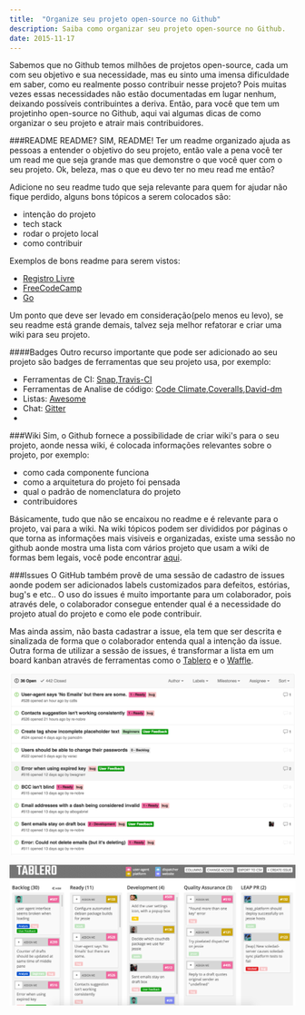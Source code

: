```yaml
---
title:  "Organize seu projeto open-source no Github"
description: Saiba como organizar seu projeto open-source no Github.
date: 2015-11-17
---
```



Sabemos que no Github temos milhões de projetos open-source, cada um com seu objetivo e sua necessidade, mas eu sinto uma imensa dificuldade em saber, como eu realmente posso contribuir nesse projeto? Pois muitas vezes essas necessidades não estão documentadas em lugar nenhum, deixando possíveis contribuintes a deriva.
Então, para você que tem um projetinho open-source no Github, aqui vai algumas dicas de como organizar o seu projeto e atrair mais contribuidores.

###README
README? SIM, README! Ter um readme organizado ajuda as pessoas a entender o objetivo do seu projeto, então vale a pena você ter um read me que seja grande mas que demonstre o que você quer com o seu projeto. Ok, beleza, mas o que eu devo ter no meu read me então?

Adicione no seu readme tudo que seja relevante para quem for ajudar não fique perdido, alguns bons tópicos a serem colocados são:

<ul>
 <li>intenção do projeto</li>
 <li>tech stack	</li>
 <li>rodar o projeto local</li>
 <li>como contribuir</li>
</ul>


Exemplos de bons readme para serem vistos:

* [Registro Livre](https://github.com/ThoughtWorksInc/registrolivre)
* [FreeCodeCamp](https://github.com/FreeCodeCamp/FreeCodeCamp)
* [Go](https://github.com/golang/go)


Um ponto que deve ser levado em consideração(pelo menos eu levo), se seu readme está grande demais, talvez seja melhor refatorar e criar uma wiki para seu projeto.

####Badges
Outro recurso importante que pode ser adicionado ao seu projeto são badges de ferramentas que seu projeto usa, por exemplo:

* Ferramentas de CI: [Snap](https://snap-ci.com/),[Travis-CI](https://travis-ci.org/)
* Ferramentas de Analise de código: [Code Climate](https://codeclimate.com),[Coveralls](https://coveralls.io),[David-dm](https://david-dm.org/)
* Listas: [Awesome](https://github.com/sindresorhus/awesome)
* Chat: [Gitter](https://gitter.im)
* 


###Wiki
Sim, o Github fornece a possibilidade de criar wiki's para o seu projeto, aonde nessa wiki, é colocada informações relevantes sobre o projeto, por exemplo:

<ul>
 <li>como cada componente funciona</li>
 <li>como a arquitetura do projeto foi pensada	</li>
 <li>qual o padrão de nomenclatura do projeto</li>
 <li>contribuidores</li>
</ul>


Básicamente, tudo que não se encaixou no readme e é relevante para o projeto, vai para a wiki. Na wiki tópicos podem ser divididos por páginas o que torna as informações mais visiveis e organizadas, existe uma sessão no github aonde mostra uma lista com vários projeto que usam a wiki de formas bem legais, você pode encontrar [aqui](https://github.com/showcases/projects-with-great-wikis).

###Issues
 O GitHub também provê de uma sessão de cadastro de issues aonde podem ser adicionados labels customizados para defeitos, estórias, bug's e etc.. O uso do issues é muito importante para um colaborador, pois através dele, o colaborador consegue entender qual é a necessidade do projeto atual do projeto e como ele pode contribuir.

 Mas ainda assim, não basta cadastrar a issue, ela tem que ser descrita e sinalizada de forma que o colaborador entenda qual a intenção da issue. Outra forma de utilizar a sessão de issues, é transformar a lista em um board kanban através de ferramentas como o [Tablero](https://github.com/TWtablero/tablero) e o [Waffle](https://waffle.io/).

  ![Board Issues Pixelated](/assets/images/posts/organize_github/Issues_pixelated.png)

 ![Exemplo kanban online com tablero](/assets/images/posts/organize_github/pixelated_tablero.png)
